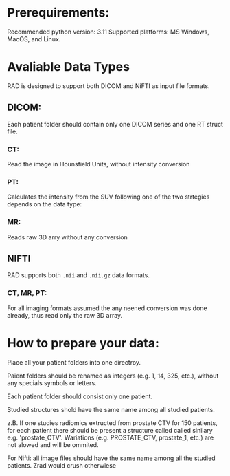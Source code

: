 # Prerequirements: 
Recommended python version: 3.11
Supported platforms: MS Windows, MacOS, and Linux.

# Avaliable Data Types

RAD is designed to support both DICOM and NiFTI as input file formats.

## DICOM: 

Each patient folder should contain only one DICOM series and one RT struct file.

### CT:

Read the image in Hounsfield Units, without intensity conversion 

### PT: 

Calculates the intensity from the SUV following one of the two strtegies depends on the data type:

### MR:

Reads raw 3D arry without any conversion

## NIFTI

RAD supports both `.nii` and `.nii.gz` data formats.

### CT, MR, PT:

For all imaging formats assumed the any neened conversion was done already, thus read only the raw 3D array.

# How to prepare your data:

Place all your patient folders into one directroy. 

Paient folders should be renamed as integers (e.g. 1, 14, 325, etc.), without any specials symbols or letters. 

Each patient folder should consist only one patient.

Studied structures shold have the same name among all studied patients. 

z.B. If one studies radiomics extructed from prostate CTV for 150 patients, for each patient there should be present a structure called called sinilary e.g. 'prostate_CTV'. Wariations (e.g. PROSTATE_CTV, prostate_1, etc.) are not alowed and will be ommited.


For Nifti: all image files should have the same name among all the studied patients. Zrad would crush otherwiese 

